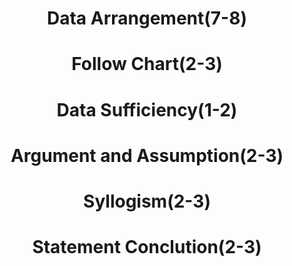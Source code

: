 # <p style="text-align: center;">Data Arrangement(7-8)</p>

# <p style="text-align: center;">Follow Chart(2-3)</p>

# <p style="text-align: center;">Data Sufficiency(1-2)</p>

# <p style="text-align: center;">Argument and Assumption(2-3)</p>

# <p style="text-align: center;">Syllogism(2-3)</p>

# <p style="text-align: center;">Statement Conclution(2-3)</p> 